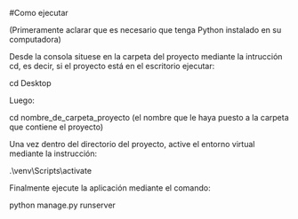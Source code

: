 #Como ejecutar

(Primeramente aclarar que es necesario que tenga Python instalado en su computadora)

Desde la consola situese en la carpeta del proyecto mediante la intrucción cd, 
es decir, si el proyecto está en el escritorio ejecutar:

cd Desktop 

Luego:

cd nombre_de_carpeta_proyecto (el nombre que le haya puesto a la carpeta que contiene el proyecto)

Una vez dentro del directorio del proyecto, active el entorno virtual mediante la instrucción:

.\venv\Scripts\activate

Finalmente ejecute la aplicación mediante el comando:

python manage.py runserver

